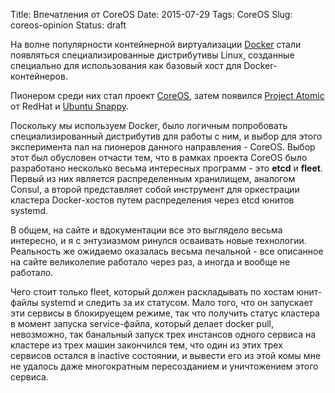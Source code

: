 Title: Впечатления от CoreOS
Date: 2015-07-29
Tags: CoreOS
Slug: coreos-opinion
Status: draft

На волне популярности контейнерной виртуализации [Docker](http://docker.com)
стали появляться специализированные дистрибутивы Linux, созданные специально
для использования как базовый хост для Docker-контейнеров.

Пионером среди них стал проект [CoreOS](http://coreos.com), затем появился
[Project Atomic](http://www.projectatomic.io/) от RedHat и
[Ubuntu Snappy](https://developer.ubuntu.com/en/snappy/).

Поскольку мы используем Docker, было логичным попробовать специализированный
дистрибутив для работы с ним, и выбор для этого эксперимента пал на
пионеров данного направления - CoreOS. Выбор этот был обусловен отчасти тем, что
в рамках проекта CoreOS было разработано несколько весьма интересных программ -
это **etcd** и **fleet**. Первый из них является распределенным хранилищем,
аналогом Consul, а второй представляет собой инструмент для оркестрации
кластера Docker-хостов путем распределения через etcd юнитов systemd.

В общем, на сайте и вдокументации все это выглядело весьма интересно, и я с
энтузиазмом ринулся осваивать новые технологии. Реальность же ожидаемо оказалась
весьма печальной - все описанное на сайте великолепие работало через раз, а
иногда и вообще не работало.

Чего стоит только fleet, который должен раскладывать по хостам юнит-файлы
systemd и следить за их статусом. Мало того, что он запускает эти сервисы
в блокируещем режиме, так что получить статус кластера в момент запуска
service-файла, который делает docker pull, невозможно, так банальный запуск
трех инстансов одного сервиса на кластере из трех машин закончился тем, что
один из этих трех сервисов остался в inactive состоянии, и вывести его из этой
комы мне не удалось даже многократным пересозданием и уничтожением этого сервиса.
